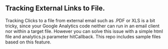 Tracking External Links to File.
--------------------------------

Tracking Clicks to a file from external email such as .PDF or XLS is a bit tricky, since your Google Analytics code neither can run in an email client nor within a target file. However you can solve this issue with a simple html file and analytics.js parameter hitCallback. This repo includes sample files based on this feature.
